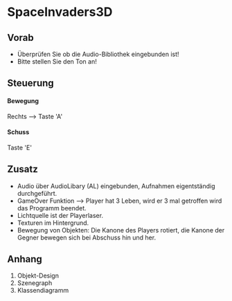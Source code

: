 # SpaceInvaders3D

## Vorab

+ Überprüfen Sie ob die Audio-Bibliothek eingebunden ist!
+ Bitte stellen Sie den Ton an!

## Steuerung
#### Bewegung

Rechts  --> Taste 'A'   
#### Schuss

Taste 'E'

## Zusatz
+ Audio über AudioLibary (AL) eingebunden, Aufnahmen eigentständig durchgeführt.
+ GameOver Funktion --> Player hat 3 Leben, wird er 3 mal getroffen wird das Programm beendet.
+ Lichtquelle ist der Playerlaser.
+ Texturen im Hintergrund.
+ Bewegung von Objekten: Die Kanone des Players rotiert, die Kanone der Gegner bewegen sich bei Abschuss hin und her.


## Anhang
1. Objekt-Design
2. Szenegraph
3. Klassendiagramm
